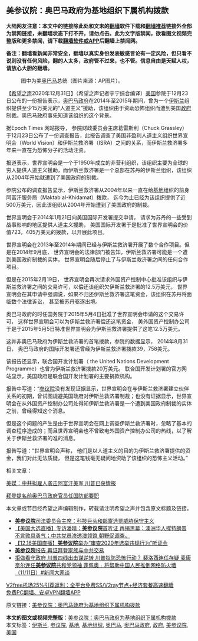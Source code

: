  <h2>美参议院：奥巴马政府为基地组织下属机构拨款</h2> <p class="notice"><b>大陆网友注意：本文中的链接除此处和文末的<a href="https://github.com/bannedbook/fanqiang" >翻墙</a>软件下载和<a href="https://github.com/killgcd/justmysocks/blob/master/README.md">翻墙推荐</a>链接外全部为禁网链接，未翻墙状态下打不开，请勿点击。此为文字版禁闻，欲看图文视频完整版和更多禁闻，请下载<a href="https://github.com/bannedbook/fanqiang">翻墙软件或APP</a>后翻墙上禁闻网。</p><p>备注：翻墙看新闻非常安全，翻墙以真实身份发表敏感言论有一定风险，但只看不说则没有任何风险，翻的人太多，政府管不过来，也不管。信息自由是天赋人权，请放心大胆的翻墙。</b></p>  <div class="entry"> <figure> <p><figcaption>图中为美<a href="https://www.bannedbook.org/bnews/tag/%e5%a5%a5%e5%b7%b4%e9%a9%ac/" class="st_tag internal_tag" rel="tag" title="标签 奥巴马 下的日志">奥巴马</a>总统（图片来源：AP图片）。</figcaption></figure> <p>【<span class='wp_keywordlink_affiliate'><a href="https://www.soundofhope.org" title="希望之声" target="_blank">希望之声</a></span>2020年12月31日】（希望之声记者宇宁综合编译）<a href="https://www.bannedbook.org/bnews/tag/%e7%be%8e%e5%9b%bd/" class="st_tag internal_tag" rel="tag" title="标签 美国 下的日志">美国</a>参院于12月23日公布的一份报告表示，<a href="https://www.bannedbook.org/bnews/tag/%E5%A5%A5%E5%B7%B4%E9%A9%AC%E6%94%BF%E5%BA%9C/" class="st_tag internal_tag" rel="tag" title="标签 奥巴马政府 下的日志">奥巴马政府</a>在2014年至2015年期间，曾为一个<a href="https://www.bannedbook.org/bnews/tag/%e4%bc%8a%e6%96%af%e5%85%b0/" class="st_tag internal_tag" rel="tag" title="标签 伊斯兰 下的日志">伊斯兰</a>组织提供至少15万美元的“人道主义”援助，该组织由于资助恐怖组织而遭到美国<a href="https://www.bannedbook.org/bnews/tag/%e6%94%bf%e5%ba%9c/" class="st_tag internal_tag" rel="tag" title="标签 政府 下的日志">政府</a>制裁。奥巴马政府事先知道该组织的这个背景。 </p> <p>据Epoch Times 网站报导， 参院财政委员会主席葛雷斯利（Chuck Grassley） 于12月23日公布了一份调查报告，此报告调查了美国非盈利人道主义组织世界宣明会（World Vision）和伊斯兰救济署（ISRA）之间的关系，而伊斯兰救济署多年来一直在为恐怖分子的活动注资。</p> <p>报道表示，世界宣明会是一个于1950年成立的非营利组织，该组织主要为全球的穷人提供人道主义援助，而伊斯兰救济署是一个总部在苏丹的伊斯兰组织，该组织从2004年开始就遭到了美国政府的制裁。</p> <p>参院公布的调查报告显示，伊斯兰救济署从2004年以来一直在给<a href="https://www.bannedbook.org/bnews/tag/%E5%9F%BA%E5%9C%B0/" class="st_tag internal_tag" rel="tag" title="标签 基地 下的日志">基地</a>组织的前身阿富汗服务局（Maktab al-Khidamat）拨款， 迄今为止已经为该组织提供了近500万美元，因此该组织从2004年开始遭到了美国政府的制裁。 </p>  <p>世界宣明会于2014年1月21日向美国国际开发署提交申请， 请求为苏丹的一些受到战事影响的地区提供人道主义援助， 美国国际开发署于是批准了世界宣明会的价值723，405万美元的拨款，以开展此项目。</p> <p>世界宣明会在2013年至2014年期间已经与伊斯兰救济署开展了数个合作项目。但是在2014年9月底， 世界宣明会的法律部门被告知，伊斯兰救济署可能是一个遭到美国政府制裁的实体。 世界宣明会随后停止了与伊斯兰救济署之间的任何合作项目。</p> <p>但是在2015年2月19日， 世界宣明会再次请求外国资产控制中心批准该组织与伊斯兰救济署之间的交易许可，以偿还该组织欠伊斯兰救济署的12.5万美元， 世界宣明会在其申请中强调说，如果不归还伊斯兰救济署这笔资金，该组织在苏丹将面临数个法律诉讼， 甚至被苏丹驱逐出境。</p> <p>奥巴马政府的时任国务院于2015年5月4日批准了世界宣明会申请的这个交易许可， 这样世界宣明会可以为伊斯兰救济署偿还这笔资金， 美外国资产控制办公司于是于2015年5月5日特准世界宣明会为伊斯兰救济署提供了这笔12.5万美元。</p>  <p>这并非奥巴马政府为伊斯兰救济署的首笔拨款，参院的数据显示， 2014年8月31日， 奥巴马政府的国际开发署还曾经为伊斯兰救济署拨款39，758美元。</p> <p>该报告还显示，联合国开发计划署（ the United Nations Development Programme）也曾为伊斯兰救济署拨款20万美元。 联合国开发计划署的官方网站显示，美国政府是联合国开发计划署的主要捐款机构。</p> <p>报告中写道：“<a href="https://www.bannedbook.org/bnews/tag/%e5%8f%82%e8%ae%ae%e9%99%a2/" class="st_tag internal_tag" rel="tag" title="标签 参议院 下的日志">参议院</a>没有发现证据显示，世界宣明会在与伊斯兰救济署建立伙伴关系的初期，曾试图规避美国政府对伊斯兰救济署制裁；也没有证据显示，世界宣明会在从外国资产控制办公司处得知伊斯兰救济署是一个遭到美国政府制裁的实体之前，曾经得知这个消息。 </p> <p>但是这个问题的产生是由于世界宣明会在网上调查伊斯兰救济署时，忽略了基本的调查程序造成的；而且世界宣明会也不曾致电外国资产控制办公司的热线，以了解关于伊斯兰救济署的准的消息。</p>  <p>报告写道：“世界宣明会声称， 他们是以人道主义的目的为伊斯兰救济署提供的资金，我们对此无法质疑， 但是这笔钱毫无疑问地资助了该组织的恐怖主义活动。”</p> <p>相关文章：</p> <p><a data-ctorig="https://www.soundofhope.org/post/459110" data-cturl="https://www.google.com/url?client=internal-element-cse&amp;cx=007749283119516952101:0iwnfnkwnek&amp;q=https://www.soundofhope.org/post/459110&amp;sa=U&amp;ved=2ahUKEwjf7cbKtvntAhWFM30KHV0rCmsQFjAFegQIBBAC&amp;usg=AOvVaw24kysII4gpqzmbK04zI4QG" href="https://www.soundofhope.org/post/459110" target="_blank">美媒：中共拟雇人袭击阿富汗美军 川普已获情报</a></p> <p><a data-ctorig="https://www.soundofhope.org/post/459230" data-cturl="https://www.google.com/url?client=internal-element-cse&amp;cx=007749283119516952101:0iwnfnkwnek&amp;q=https://www.soundofhope.org/post/459230&amp;sa=U&amp;ved=2ahUKEwjf7cbKtvntAhWFM30KHV0rCmsQFjAEegQIBhAC&amp;usg=AOvVaw3jfE6advAJ-7MS61r86M0J" href="https://www.soundofhope.org/post/459230" target="_blank">拜登提名前奥巴马政府官员任国防部要职</a></p>  <p>本文章或节目经希望之声编辑制作，转载请注明希望之声并包含原文标题及链接。</p> <ul class='op-related-articles' title='相关阅读'> <li><a href='https://www.bannedbook.org/bnews/cnnews/20201218/1450028.html' target='_blank'><b>美参议院</b>司法委员会主席：科技巨头和邮寄选票威胁保守主义</a></li> <li><a href='https://www.bannedbook.org/bnews/bannedvideo/20201217/1449295.html' target='_blank'>【美国大选直播】专访潘晴：<b>美参议院</b>首听证 再揭黑幕；澳洲华人撑特朗普 不言败具勇气；中共党员渗透澳领馆 朝野促调查。</a></li> <li><a href='https://www.bannedbook.org/bnews/bannedvideo/20201216/1449240.html' target='_blank'>【12.16美国直播】<b>美参议院</b>举办“审查2020年选举违规行为”听证会</a></li> <li><a href='https://www.bannedbook.org/bnews/bannedvideo/20201123/1435683.html' target='_blank'><b>美参议院</b>报告 再证拜登家族与中共交易</a></li> <li><a href='https://www.bannedbook.org/bnews/bannedvideo/20201111/1429551.html' target='_blank'>拒做看守政府 川普四线出击谋逆转   川普拟防恐怖行动？ 裴洛西连任存疑    麦康奈尔连任<b>美参议院</b>共和党领袖     蓬佩奥﹕将帮助中国人民推倒网络防火墙      （11/11日）#新闻大家谈</a></li> </ul> <p class="texttj"> <a href="https://www.bannedbook.org/forum23/topic22702.html" target="_blank">V2free机场25%引荐返利：全平台免费SS/V2ray节点+经济套餐高速翻墙</a><br/> <a href="https://github.com/bannedbook/fanqiang/wiki/%E7%A6%81%E9%97%BB%E7%BD%91%E5%AE%89%E5%8D%93%E7%BF%BB%E5%A2%99%E6%96%B0%E9%97%BBAPP" target="_blank">免费PC翻墙、安卓VPN翻墙APP</a></p><p>原文链接：<a class="src_link"  href="https://www.soundofhope.org/post/459200" target="_blank">美参议院：奥巴马政府为基地组织下属机构拨款</a></p><a name='sharetosocial'></a>       <div><b>本文的图文或视频完整版</b>：<a href='https://www.bannedbook.org/bnews/comments/20210101/1458885.html'>美参议院：奥巴马政府为基地组织下属机构拨款</a></div>  </div><!--END ENTRY--> <div class="postfooter"> <div>本文标签：<a href="https://www.bannedbook.org/bnews/tag/%e4%bc%8a%e6%96%af%e5%85%b0/" rel="tag">伊斯兰</a>, <a href="https://www.bannedbook.org/bnews/tag/%e5%8f%82%e8%ae%ae%e9%99%a2/" rel="tag">参议院</a>, <a href="https://www.bannedbook.org/bnews/tag/%E5%9F%BA%E5%9C%B0/" rel="tag">基地</a>, <a href="https://www.bannedbook.org/bnews/tag/%e5%9f%ba%e5%9c%b0%e7%bb%84%e7%bb%87/" rel="tag">基地组织</a>, <a href="https://www.bannedbook.org/bnews/tag/%e5%a5%a5%e5%b7%b4%e9%a9%ac/" rel="tag">奥巴马</a>, <a href="https://www.bannedbook.org/bnews/tag/%E5%A5%A5%E5%B7%B4%E9%A9%AC%E6%94%BF%E5%BA%9C/" rel="tag">奥巴马政府</a>, <a href="https://www.bannedbook.org/bnews/tag/%e6%94%bf%e5%ba%9c/" rel="tag">政府</a>, <a href="https://www.bannedbook.org/bnews/tag/%E7%BE%8E%E5%8F%82%E8%AE%AE%E9%99%A2/" rel="tag">美参议院</a>, <a href="https://www.bannedbook.org/bnews/tag/%e7%be%8e%e5%9b%bd/" rel="tag">美国</a></div>  </div><!--END POSTFOOTER--> 